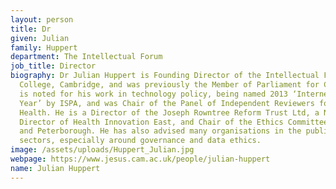 ```yaml
---
layout: person
title: Dr
given: Julian
family: Huppert
department: The Intellectual Forum
job_title: Director
biography: Dr Julian Huppert is Founding Director of the Intellectual Forum in Jesus
  College, Cambridge, and was previously the Member of Parliament for Cambridge. He
  is noted for his work in technology policy, being named 2013 ‘Internet Hero of the
  Year’ by ISPA, and was Chair of the Panel of Independent Reviewers for DeepMind
  Health. He is a Director of the Joseph Rowntree Reform Trust Ltd, a Non-Executive
  Director of Health Innovation East, and Chair of the Ethics Committee for NHS Cambridgeshire
  and Peterborough. He has also advised many organisations in the public and private
  sectors, especially around governance and data ethics.
image: /assets/uploads/Huppert_Julian.jpg
webpage: https://www.jesus.cam.ac.uk/people/julian-huppert
name: Julian Huppert
---
```

